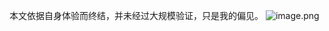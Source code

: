 本文依据自身体验而终结，并未经过大规模验证，只是我的偏见。
![image.png](https://upload-images.jianshu.io/upload_images/3611412-fbdbe0530e7792e2.png?imageMogr2/auto-orient/strip%7CimageView2/2/w/1240)

